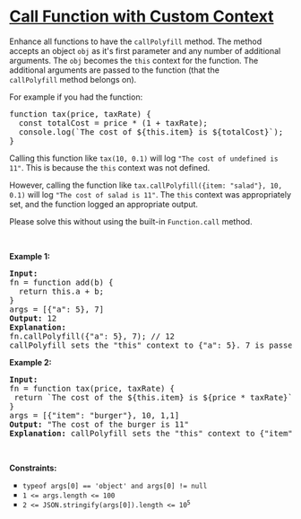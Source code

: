 # [Call Function with Custom Context](https://leetcode.com/problems/call-function-with-custom-context/)
<p>Enhance all functions to have the&nbsp;<code>callPolyfill</code>&nbsp;method. The method accepts an object&nbsp;<code>obj</code>&nbsp;as it's first parameter and any number of additional arguments. The&nbsp;<code>obj</code>&nbsp;becomes the&nbsp;<code>this</code>&nbsp;context for the function. The additional arguments are passed to the function (that the <code>callPolyfill</code>&nbsp;method belongs on).</p>

<p>For example if you had the function:</p>

<pre>function tax(price, taxRate) {
  const totalCost = price * (1 + taxRate);
&nbsp; console.log(`The cost of ${this.item} is ${totalCost}`);
}
</pre>

<p>Calling this function like&nbsp;<code>tax(10, 0.1)</code>&nbsp;will log&nbsp;<code>"The cost of undefined is 11"</code>. This is because the&nbsp;<code>this</code>&nbsp;context was not defined.</p>

<p>However, calling the function like&nbsp;<code>tax.callPolyfill({item: "salad"}, 10, 0.1)</code>&nbsp;will log&nbsp;<code>"The cost of salad is 11"</code>. The&nbsp;<code>this</code>&nbsp;context was appropriately set, and the function logged an appropriate output.</p>

<p>Please solve this without using&nbsp;the built-in&nbsp;<code>Function.call</code>&nbsp;method.</p>

<p>&nbsp;</p>
<p><strong class="example">Example 1:</strong></p>

<pre><strong>Input:</strong>
fn = function add(b) {
  return this.a + b;
}
args = [{"a": 5}, 7]
<strong>Output:</strong> 12
<strong>Explanation:</strong>
fn.callPolyfill({"a": 5}, 7); // 12
callPolyfill sets the "this" context to {"a": 5}. 7 is passed as an argument.
</pre>

<p><strong class="example">Example 2:</strong></p>

<pre><strong>Input:</strong> 
fn = function tax(price, taxRate) { 
&nbsp;return `The cost of the ${this.item} is ${price * taxRate}`; 
}
args = [{"item": "burger"}, 10, 1,1]
<strong>Output:</strong> "The cost of the burger is 11"
<strong>Explanation:</strong> callPolyfill sets the "this" context to {"item": "burger"}. 10 and 1.1 are passed as additional arguments.
</pre>

<p>&nbsp;</p>
<p><strong>Constraints:</strong></p>

<ul style="list-style-type: square;">
	<li><code><font face="monospace">typeof args[0] == 'object' and args[0] != null</font></code></li>
	<li><code>1 &lt;= args.length &lt;= 100</code></li>
	<li><code>2 &lt;= JSON.stringify(args[0]).length &lt;= 10<sup>5</sup></code></li>
</ul>

